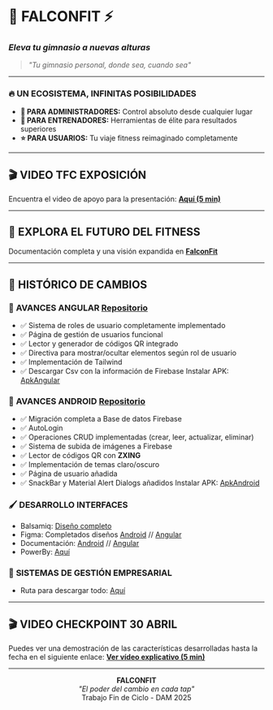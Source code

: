 # 🦅 **FALCONFIT** ⚡
### *Eleva tu gimnasio a nuevas alturas*

> *"Tu gimnasio personal, donde sea, cuando sea"*

---

### 🔥 **UN ECOSISTEMA, INFINITAS POSIBILIDADES**

* **👑 PARA ADMINISTRADORES:** Control absoluto desde cualquier lugar
* **💪 PARA ENTRENADORES:** Herramientas de élite para resultados superiores
* **⭐ PARA USUARIOS:** Tu viaje fitness reimaginado completamente

---

## 🎬 **VIDEO TFC EXPOSICIÓN**
Encuentra el video de apoyo para la presentación:
[**Aquí (5 min)**](https://www.youtube.com/watch?v=Hg06Exp9-sc&ab_channel=FalconMiguel)

---

## 🔮 **EXPLORA EL FUTURO DEL FITNESS**

Documentación completa y una visión expandida en [**FalconFit**](https://spot-blender-599.notion.site/FalconFit-Anteproyecto-1c709765661b80608fd1ce0dc778cafa)

---

## 📝 **HISTÓRICO DE CAMBIOS**

### 🔄 **AVANCES ANGULAR [Repositorio](https://github.com/miguelfalcon04/FalconFitAdmin.git)**
* ✅ Sistema de roles de usuario completamente implementado
* ✅ Página de gestión de usuarios funcional
* ✅ Lector y generador de códigos QR integrado
* ✅ Directiva para mostrar/ocultar elementos según rol de usuario
* ✅ Implementación de Tailwind
* ✅ Descargar Csv con la información de Firebase
Instalar APK: [ApkAngular](https://github.com/miguelfalcon04/FalconFitAdmin/releases/tag/ApkAngular)

### 📱 **AVANCES ANDROID [Repositorio](https://github.com/miguelfalcon04/FalconFitUser.git)**
* ✅ Migración completa a Base de datos Firebase
* ✅ AutoLogin
* ✅ Operaciones CRUD implementadas (crear, leer, actualizar, eliminar)
* ✅ Sistema de subida de imágenes a Firebase
* ✅ Lector de códigos QR con **ZXING**
* ✅ Implementación de temas claro/oscuro
* ✅ Página de usuario añadida
* ✅ SnackBar y Material Alert Dialogs añadidos
Instalar APK: [ApkAndroid](https://github.com/miguelfalcon04/FalconFitUser/releases/tag/ApkAndroid)

### 🖌️​ **DESARROLLO INTERFACES**
* Balsamiq: [Diseño completo](https://balsamiq.cloud/snk8fg2/pc4umak)
* Figma: Completados diseños [Android](https://www.figma.com/design/jeiDzvB3joKAijR7Z2zsdl/FalconFit?node-id=0-1&t=vNwrTXm0sRhH0E0s-1) //
         [Angular](https://www.figma.com/design/jeiDzvB3joKAijR7Z2zsdl/FalconFit?node-id=23-5186&t=EbaDqhcBuplTDkhU-1)
* Documentación: [Android](https://github.com/miguelfalcon04/FalconFitUser/releases/tag/Dokka_Documentation) // [Angular](https://github.com/miguelfalcon04/FalconFitAdmin/releases/tag/docs-v1.0.0)
* PowerBy: [Aquí](https://github.com/FalconFit/.github/releases/tag/PowerBy)

### 🤖 **SISTEMAS DE GESTIÓN EMPRESARIAL**
* Ruta para descargar todo: [Aquí](https://github.com/FalconFit/.github/releases/tag/PandasPython)
---

## 🎬 **VIDEO CHECKPOINT 30 ABRIL**
Puedes ver una demostración de las características desarrolladas hasta la fecha en el siguiente enlace:
[**Ver vídeo explicativo (5 min)**](https://vimeo.com/1080380028/7464844450?share=copy)

---

<p align="center">
<b>FALCONFIT</b><br>
<i>"El poder del cambio en cada tap"</i><br>
Trabajo Fin de Ciclo - DAM 2025
</p
